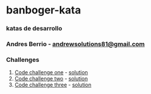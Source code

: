 # banboger-kata
 ### katas de desarrollo

### Andres Berrio - andrewsolutions81@gmail.com


### Challenges

1.  [Code challenge one]() - [solution]()
2. [Code challenge two]() - [solution]()
3. [Code challenge three]() - [solution]()
